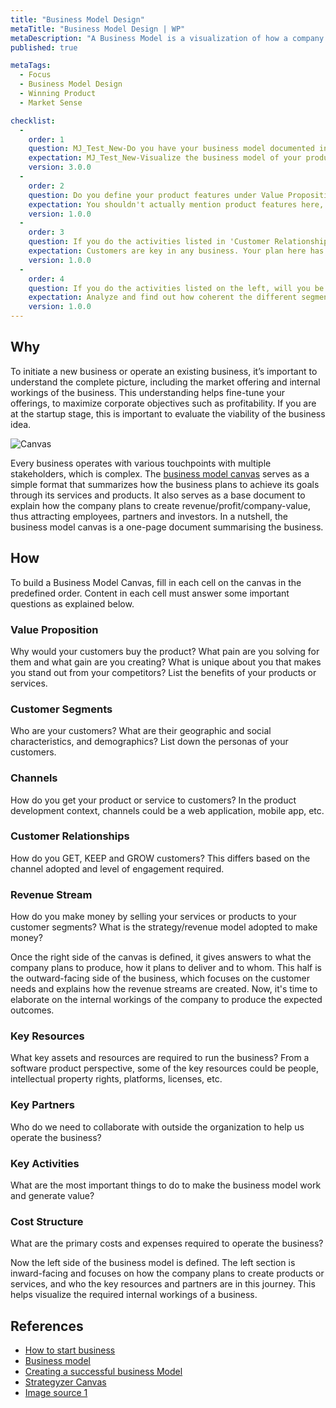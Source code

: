```yaml
---
title: "Business Model Design"
metaTitle: "Business Model Design | WP"
metaDescription: "A Business Model is a visualization of how a company plans to operate, create value and make money. The Business Model Canvas consists of nine cells that capture different aspects of a business. It can be used to describe different companies from a startup to a large enterprise."
published: true

metaTags:
  - Focus
  - Business Model Design
  - Winning Product
  - Market Sense

checklist: 
  -
    order: 1
    question: MJ_Test_New-Do you have your business model documented in the form of a canvas (or an equivalent)?
    expectation: MJ_Test_New-Visualize the business model of your product to analyze and optimize how the front-stage (customer-facing elements) and back-stage (partners, key activities, key resources and cost) operate in synergy. 
    version: 3.0.0
  - 
    order: 2
    question: Do you define your product features under Value Proposition?
    expectation: You shouldn't actually mention product features here, rather, think about benefits your product will offer your customers.
    version: 1.0.0
  - 
    order: 3
    question: If you do the activities listed in 'Customer Relationships', will you be able to find and enough retain customers to build a sustainable business?
    expectation: Customers are key in any business. Your plan here has to be well thought through.
    version: 1.0.0
  -
    order: 4
    question: If you do the activities listed on the left, will you be able to deliver all customer facing (right side) activities effectively?
    expectation: Analyze and find out how coherent the different segments are in your business model.
    version: 1.0.0
---
```


## Why

To initiate a new business or operate an existing business, it’s important to understand the complete picture, including the market offering and internal workings of the business. This understanding helps fine-tune your offerings, to maximize corporate objectives such as profitability. If you are at the startup stage, this is important to evaluate the viability of the business idea.

![Canvas](https://sites.google.com/site/moocmodulesnils/_/rsrc/1472851821761/marketing/the-business-model-canvas/BMC1.jpg)

Every business operates with various touchpoints with multiple stakeholders, which is complex. The [business model canvas](https://www.strategyzer.com/canvas/business-model-canvas) serves as a simple format that summarizes how the business plans to achieve its goals through its services and products. It also serves as a base document to explain how the company plans to create revenue/profit/company-value, thus attracting employees, partners and investors. In a nutshell, the business model canvas is a one-page document summarising the business.

## How

To build a Business Model Canvas, fill in each cell on the canvas in the predefined order. Content in each cell must answer some important questions as explained below.

### Value Proposition

Why would your customers buy the product? What pain are you solving for them and what gain are you creating? What is unique about you that makes you stand out from your competitors? List the benefits of your products or services.

### Customer Segments

Who are your customers? What are their geographic and social characteristics, and demographics? List down the personas of your customers.

### Channels

How do you get your product or service to customers? In the product development context, channels could be a web application, mobile app, etc.

### Customer Relationships

How do you GET, KEEP and GROW customers? This differs based on the channel adopted and level of engagement required.

### Revenue Stream

How do you make money by selling your services or products to your customer segments? What is the strategy/revenue model adopted to make money?

Once the right side of the canvas is defined, it gives answers to what the company plans to produce, how it plans to deliver and to whom. This half is the outward-facing side of the business, which focuses on the customer needs and explains how the revenue streams are created. Now, it's time to elaborate on the internal workings of the company to produce the expected outcomes.

### Key Resources

What key assets and resources are required to run the business? From a software product perspective, some of the key resources could be people, intellectual property rights, platforms, licenses, etc.

### Key Partners

Who do we need to collaborate with outside the organization to help us operate the business?

### Key Activities

What are the most important things to do to make the business model work and generate value?

### Cost Structure

What are the primary costs and expenses required to operate the business?

Now the left side of the business model is defined. The left section is inward-facing and focuses on how the company plans to create products or services, and who the key resources and partners are in this journey. This helps visualize the required internal workings of a business.

## References

- [How to start business](https://www.dummies.com/business/start-a-business/business-plans/defining-your-business-model/)
- [Business model](https://www.investopedia.com/terms/b/businessmodel.asp)
- [Creating a successful business Model](https://www.youtube.com/watch?v=IP0cUBWTgpY)
- [Strategyzer Canvas](https://www.strategyzer.com/canvas/business-model-canvas)
- [Image source 1](https://sites.google.com/site/moocmodulesnils/marketing/the-business-model-canvas)
